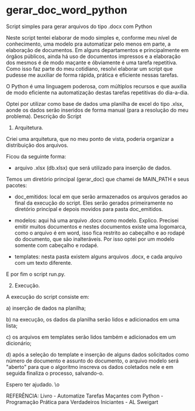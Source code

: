 # gerar_doc_word_python
Script simples para gerar arquivos do tipo .docx com Python

Neste script tentei elaborar de modo simples e, conforme meu nível de conhecimento, uma modelo pra automatizar pelo menos em parte, a elaboração de documentos.
Em alguns departamentos e principalmente em órgãos públicos, ainda há uso de documentos impressos e a elaboração dos mesmos é de modo maçante e óbviamente é uma tarefa repetitiva. Como isso faz parte do meu cotidiano, resolvi elaborar um script que pudesse me auxiliar de forma rápida, prática e eficiente nessas tarefas.

O Python é uma linguagem poderosa, com múltiplos recursos e que auxilia de modo eficiente na automatização destas tarefas repetitivas do dia-a-dia.

Optei por utilizar como base de dados uma planilha de excel do tipo .xlsx, aonde os dados serão inseridos de forma manual (para a resolução do meu problema).
Descrição do Script

1. Arquitetura.

Criei uma arquitetura, que no meu ponto de vista, poderia organizar a distribuição dos arquivos.

Ficou da seguinte forma:

- arquivo .xlsx (db.xlsx) que será utilizado para inserção de dados.

Temos um diretório principal (gerar_doc) que chamei de MAIN_PATH e seus pacotes:

- doc_emitidos: local em que serão armazenados os arquivos gerados ao final da execução do script. Eles serão gerados primeiramente no diretório principal e depois movidos para pasta doc_emitidos.

- modelos: aqui há uma arquivo .docx como modelo. Explico. Precisei emitir muitos documentos e nestes documentos existe uma logomarca, como o arquivo é em word, isso fica restrito ao cabeçalho e ao rodapé do documento, que são inalteráveis. Por isso optei por um modelo somente com cabeçalho e rodapé.

- templates: nesta pasta existem alguns arquivos .docx, e cada arquivo com um texto diferente. 

E por fim o script run.py.

2. Execução.

A execução do script consiste em:

a) inserção de dados na planilha;

b) na execução, os dados da planilha serão lidos e adicionados em uma lista;

c) os arquivos em templates serão lidos também e adicionados em um dicionário;

d) após a seleção do template e inserção de alguns dados solicitados como número de documento e assunto do documento, 
o arquivo modelo será "aberto" para que o algoritmo inscreva os dados coletados nele e em seguida finaliza o processo, salvando-o.


Espero ter ajudado. \o


REFERÊNCIA: 
Livro - Automatize Tarefas Maçantes com Python - Programação Prática para Verdadeiros Iniciantes - AL Sweigart


